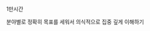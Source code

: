 1만시간 

분야별로 정확히 목표를 세워서
의식적으로 집중
깊게 이해하기

<!--stackedit_data:
eyJoaXN0b3J5IjpbLTYxMjE0NTc3MCwxMjg5MTY3OTU0LDExMT
g4NzE3MzVdfQ==
-->